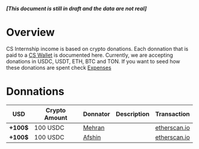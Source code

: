 _**[This document is still in draft and the data are not real]**_

# Overview
CS Internship income is based on crypto donations. Each donnation that is paid to a [CS Wallet](/finance/wallets.md) is documented here.
Currently, we are accepting donations in USDC, USDT, ETH, BTC and TON.
If you want to seed how these donations are spent check [Expenses](/finance/expenses.md)

# Donnations
| USD   | Crypto Amount  | Donnator | Description | Transaction |
|--     |--              |--        |--           |--           |
| **+100$**  |100 USDC   | [Mehran](https://linkedin.com/in/mehrandvd) | | [etherscan.io](https://etherscan.io)|
| **+100$**  |100 USDC   | [Afshin](https://www.linkedin.com/in/afshinalizadehbehjati/) |  | [etherscan.io](https://etherscan.io)|
